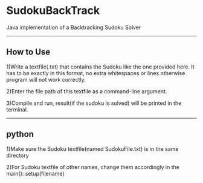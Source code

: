 SudokuBackTrack
===============

Java implementation of a Backtracking Sudoku Solver

----------
How to Use
----------

1)Write a textfile(.txt) that contains the Sudoku like the one provided here. It has to be exactly in this format, no extra whitespaces or lines otherwise program will not work correctly.

2)Enter the file path of this textfile as a command-line argument.

3)Compile and run, result(if the sudoku is solved) will be printed in the terminal.


-------
python
-------

1)Make sure the Sudoku textfile(named SudokuFile.txt) is in the same directory

2)For Sudoku textfile of other names, change them accordingly in the main(): setup(filename)
